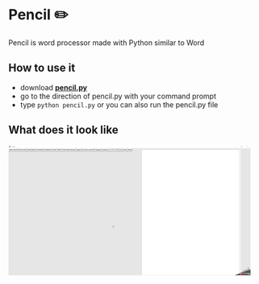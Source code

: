 # Pencil ✏️
Pencil is word processor made with Python similar to Word

## How to use it

- download [**pencil.py**](https://github.com/ssantoshp/Pencil)
- go to the direction of pencil.py with your command prompt
- type ```python pencil.py``` or you can also run the pencil.py file

## What does it look like 

![](pencil.gif)
